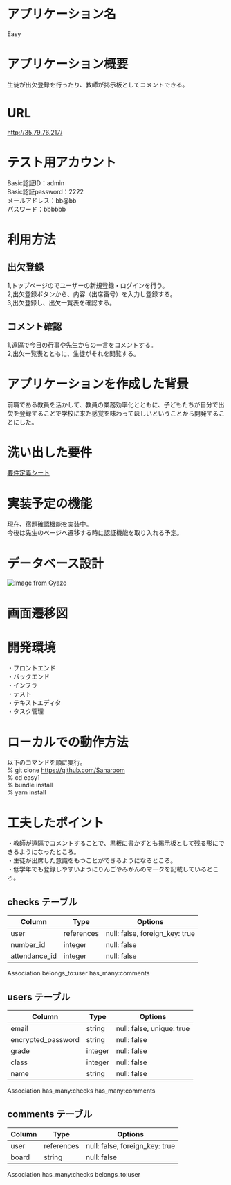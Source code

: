 # アプリケーション名
Easy

# アプリケーション概要
生徒が出欠登録を行ったり、教師が掲示板としてコメントできる。

# URL
http://35.79.76.217/

# テスト用アカウント
Basic認証ID：admin<br>
Basic認証password：2222<br>
メールアドレス：bb@bb<br>
パスワード：bbbbbb

# 利用方法
## 出欠登録
1,トップページのでユーザーの新規登録・ログインを行う。<br>
2,出欠登録ボタンから、内容（出席番号）を入力し登録する。<br>
3,出欠登録し、出欠一覧表を確認する。

## コメント確認
1,遠隔で今日の行事や先生からの一言をコメントする。<br>
2,出欠一覧表とともに、生徒がそれを閲覧する。

# アプリケーションを作成した背景
前職である教員を活かして、教員の業務効率化とともに、子どもたちが自分で出欠を登録することで学校に来た感覚を味わってほしいということから開発することにした。

# 洗い出した要件
[要件定義シート](https://docs.google.com/spreadsheets/d/1hUh-3geFZLchCxnT-sy1QwdhB6ImfwUIJyIG5VutOl8/edit#gid=982722306)

# 実装予定の機能
現在、宿題確認機能を実装中。<br>
今後は先生のページへ遷移する時に認証機能を取り入れる予定。

# データベース設計
[![Image from Gyazo](https://i.gyazo.com/a0b0a1aee3d5f6df37c6bfacdf94e6bf.png)](https://gyazo.com/a0b0a1aee3d5f6df37c6bfacdf94e6bf)

# 画面遷移図

# 開発環境
・フロントエンド<br>
・バックエンド<br>
・インフラ<br>
・テスト<br>
・テキストエディタ<br>
・タスク管理

# ローカルでの動作方法
以下のコマンドを順に実行。<br>
% git clone https://github.com/Sanaroom<br>
% cd easy1<br>
% bundle install<br>
% yarn install

# 工夫したポイント
・教師が遠隔でコメントすることで、黒板に書かずとも掲示板として残る形にできるようになったところ。<br>
・生徒が出席した意識をもつことができるようになるところ。<br>
・低学年でも登録しやすいようにりんごやみかんのマークを記載しているところ。



## checks テーブル
| Column             | Type    | Options     |
| ------------------ | ------- | ----------- |
| user               | references | null: false, foreign_key: true |
| number_id          | integer | null: false |
| attendance_id      | integer | null: false |

Association
  belongs_to:user
  has_many:comments


## users テーブル
| Column              | Type      | Options     |
| ------------------- | --------- | ----------- |
| email               | string    | null: false, unique: true |
| encrypted_password  | string    | null: false |
| grade               | integer   | null: false |
| class               | integer   | null: false |
| name                | string    | null: false |

Association
  has_many:checks
  has_many:comments

## comments テーブル
| Column    | Type       | Options     |
| --------- | ---------- | ----------- |
| user      | references | null: false, foreign_key: true |
| board     | string     | null: false |


Association
  has_many:checks
  belongs_to:user
